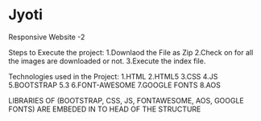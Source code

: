 # Jyoti
Responsive Website -2
       
Steps to Execute the project:
1.Downlaod the File as Zip
2.Check on for all the images are downloaded or not.
3.Execute the index file.

Technologies used in the Project:
1.HTML
2.HTML5
3.CSS
4.JS
5.BOOTSTRAP 5.3
6.FONT-AWESOME
7.GOOGLE FONTS
8.AOS

LIBRARIES OF (BOOTSTRAP, CSS, JS, FONTAWESOME, AOS, GOOGLE FONTS) ARE EMBEDED IN TO HEAD OF THE STRUCTURE
